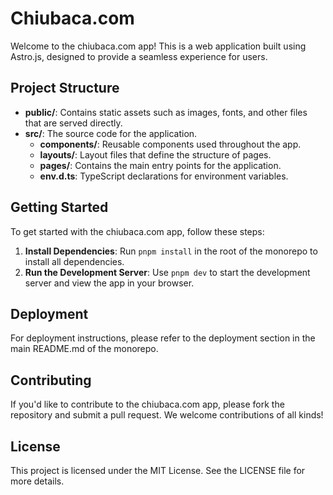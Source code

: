 # Chiubaca.com

Welcome to the chiubaca.com app! This is a web application built using Astro.js, designed to provide a seamless experience for users.

## Project Structure

- **public/**: Contains static assets such as images, fonts, and other files that are served directly.
- **src/**: The source code for the application.
  - **components/**: Reusable components used throughout the app.
  - **layouts/**: Layout files that define the structure of pages.
  - **pages/**: Contains the main entry points for the application.
  - **env.d.ts**: TypeScript declarations for environment variables.

## Getting Started

To get started with the chiubaca.com app, follow these steps:

1. **Install Dependencies**: Run `pnpm install` in the root of the monorepo to install all dependencies.
2. **Run the Development Server**: Use `pnpm dev` to start the development server and view the app in your browser.

## Deployment

For deployment instructions, please refer to the deployment section in the main README.md of the monorepo.

## Contributing

If you'd like to contribute to the chiubaca.com app, please fork the repository and submit a pull request. We welcome contributions of all kinds!

## License

This project is licensed under the MIT License. See the LICENSE file for more details.